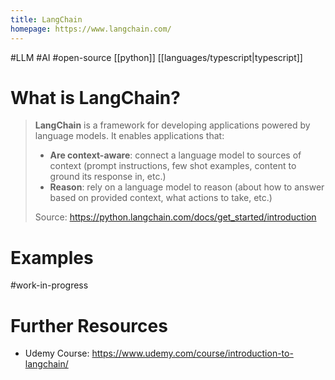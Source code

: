 ```yaml
---
title: LangChain
homepage: https://www.langchain.com/
---
```


#LLM #AI #open-source [[python]] [[languages/typescript|typescript]]

# What is LangChain?

> **LangChain** is a framework for developing applications powered by language models. It enables applications that:
>
> - **Are context-aware**: connect a language model to sources of context (prompt instructions, few shot examples, content to ground its response in, etc.)
> - **Reason**: rely on a language model to reason (about how to answer based on provided context, what actions to take, etc.)
>
> Source: https://python.langchain.com/docs/get_started/introduction

# Examples

#work-in-progress

# Further Resources

- Udemy Course: https://www.udemy.com/course/introduction-to-langchain/

